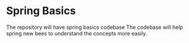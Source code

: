 # Spring Basics
The repository will have spring basics codebase
The codebase will help spring new bees to understand the concepts more easily.
